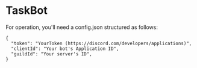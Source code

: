# TaskBot

For operation, you'll need a config.json structured as follows:  
```
{
  "token": "YourToken (https://discord.com/developers/applications)",
  "clientId": "Your bot's Application ID",
  "guildId": "Your server's ID",
}
```

